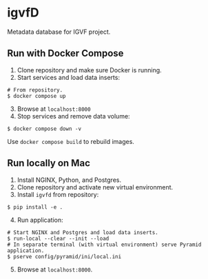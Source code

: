 # igvfD
Metadata database for IGVF project.

## Run with Docker Compose
1. Clone repository and make sure Docker is running.
2. Start services and load data inserts:
```
# From repository.
$ docker compose up
```
3. Browse at `localhost:8000`
4. Stop services and remove data volume:
```
$ docker compose down -v
```

Use `docker compose build` to rebuild images.

## Run locally on Mac
1. Install NGINX, Python, and Postgres.
2. Clone repository and activate new virtual environment.
3. Install `igvfd` from repository:
```
$ pip install -e .
```
4. Run application:
```
# Start NGINX and Postgres and load data inserts.
$ run-local --clear --init --load
# In separate terminal (with virtual environment) serve Pyramid application.
$ pserve config/pyramid/ini/local.ini
```
5. Browse at `localhost:8000`.